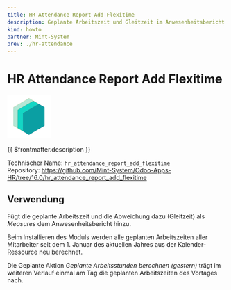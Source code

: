 ```yaml
---
title: HR Attendance Report Add Flexitime
description: Geplante Arbeitszeit und Gleitzeit im Anwesenheitsbericht.
kind: howto
partner: Mint-System
prev: ./hr-attendance
---
```


# HR Attendance Report Add Flexitime
![icon_oms_box](attachments/icons_odoo_mint_system.png)

{{ $frontmatter.description }}

Technischer Name: `hr_attendance_report_add_flexitime`\
Repository: <https://github.com/Mint-System/Odoo-Apps-HR/tree/16.0/hr_attendance_report_add_flexitime>

## Verwendung

Fügt die geplante Arbeitszeit und die Abweichung dazu (Gleitzeit) als *Measures* dem Anwesenheitsbericht hinzu.

Beim Installieren des Moduls werden alle geplanten Arbeitszeiten aller Mitarbeiter seit dem 1. Januar des aktuellen Jahres aus der Kalender-Ressource neu berechnet.

Die Geplante Aktion *Geplante Arbeitsstunden berechnen (gestern)* trägt im weiteren Verlauf einmal am Tag die geplanten Arbeitszeiten des Vortages nach.



